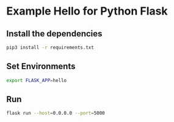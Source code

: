 # Example Hello for Python Flask

## Install the dependencies

```bash
pip3 install -r requirements.txt
```

## Set Environments

```bash
export FLASK_APP=hello
```

## Run

```bash
flask run --host=0.0.0.0 --port=5000
```
